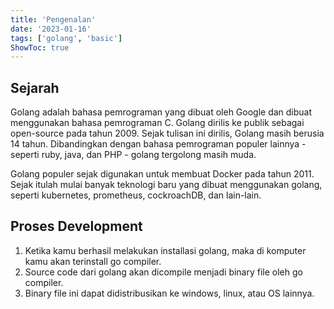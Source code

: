 ```yaml
---
title: 'Pengenalan'
date: '2023-01-16'
tags: ['golang', 'basic']
ShowToc: true
---
```


## Sejarah

Golang adalah bahasa pemrograman yang dibuat oleh Google dan dibuat menggunakan bahasa pemrograman C. Golang dirilis ke publik sebagai open-source pada tahun 2009. Sejak tulisan ini dirilis, Golang masih berusia 14 tahun. Dibandingkan dengan bahasa pemrograman populer lainnya - seperti ruby, java, dan PHP - golang tergolong masih muda.

Golang populer sejak digunakan untuk membuat Docker pada tahun 2011. Sejak itulah mulai banyak teknologi baru yang dibuat menggunakan golang, seperti kubernetes, prometheus, cockroachDB, dan lain-lain.

## Proses Development

1. Ketika kamu berhasil melakukan installasi golang, maka di komputer kamu akan terinstall go compiler.
2. Source code dari golang akan dicompile menjadi binary file oleh go compiler.
3. Binary file ini dapat didistribusikan ke windows, linux, atau OS lainnya.
